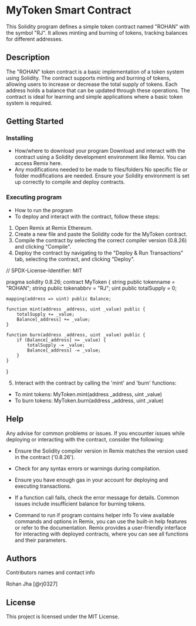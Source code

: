 # MyToken Smart Contract

This Solidity program defines a simple token contract named "ROHAN" with the symbol "RJ". It allows minting and burning of tokens, tracking balances for different addresses.

## Description

The "ROHAN" token contract is a basic implementation of a token system using Solidity. The contract supports minting and burning of tokens, allowing users to increase or decrease the total supply of tokens. Each address holds a balance that can be updated through these operations. The contract is ideal for learning and simple applications where a basic token system is required.


## Getting Started

### Installing

* How/where to download your program
Download and interact with the contract using a Solidity development environment like Remix. You can access Remix here.
* Any modifications needed to be made to files/folders
No specific file or folder modifications are needed. Ensure your Solidity environment is set up correctly to compile and deploy contracts.



### Executing program

* How to run the program
* To deploy and interact with the contract, follow these steps:

1. Open Remix at Remix Ethereum.
2. Create a new file and paste the Solidity code for the MyToken contract.
3. Compile the contract by selecting the correct compiler version (0.8.26) and clicking "Compile".
4. Deploy the contract by navigating to the "Deploy & Run Transactions" tab, selecting the contract, and clicking "Deploy".

// SPDX-License-Identifier: MIT

pragma solidity 0.8.26;
contract MyToken {
    string public tokenname = "ROHAN";
    string public tokenabbrv = "RJ";
    uint public totalSupply = 0;

    mapping(address => uint) public Balance;

    function mint(address _address, uint _value) public {
        totalSupply += _value;
        Balance[_address] += _value;
    }

    function burn(address _address, uint _value) public {
        if (Balance[_address] >= _value) {
            totalSupply -= _value;
            Balance[_address] -= _value;
        }
    }
}

5. Interact with the contract by calling the 'mint' and 'burn' functions:
* To mint tokens:
MyToken.mint(address _address, uint _value)
* To burn tokens:
MyToken.burn(address _address, uint _value)



## Help

Any advise for common problems or issues.
If you encounter issues while deploying or interacting with the contract, consider the following:

* Ensure the Solidity compiler version in Remix matches the version used in the contract ('0.8.26').
* Check for any syntax errors or warnings during compilation.
* Ensure you have enough gas in your account for deploying and executing transactions.
* If a function call fails, check the error message for details. Common issues include insufficient balance for burning tokens.

* Command to run if program contains helper info
To view available commands and options in Remix, you can use the built-in help features or refer to the documentation. Remix provides a user-friendly interface for interacting with deployed contracts, where you can see all functions and their parameters.



## Authors

Contributors names and contact info

Rohan Jha 
[@rj0327]


## License

This project is licensed under the MIT License.

